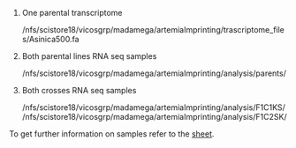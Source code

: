 1. One parental transcriptome

   /nfs/scistore18/vicosgrp/madamega/artemiaImprinting/trascriptome_files/Asinica500.fa
    
3. Both parental lines RNA seq samples

   /nfs/scistore18/vicosgrp/madamega/artemiaImprinting/analysis/parents/
   
5. Both crosses RNA seq samples

   /nfs/scistore18/vicosgrp/madamega/artemiaImprinting/analysis/F1C1KS/
   /nfs/scistore18/vicosgrp/madamega/artemiaImprinting/analysis/F1C2SK/
   

To get further information on samples refer to the [sheet](https://docs.google.com/spreadsheets/d/14hYT9hhkgn4x_ApRkLX3pVejM53_OjZqK-rPQQt5oEk/edit#gid=1607332284).


